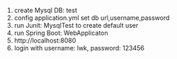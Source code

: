 1. create Mysql DB: test
1. config application.yml set db url,username,password
1. run Junit: MysqlTest to create default user
1. run Spring Boot: WebApplicaton
1. http://localhost:8080
1. login with username: lwk, password: 123456